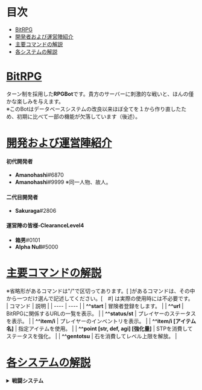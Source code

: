 # 目次
 - [BitRPG](#one)
 - [開発者および運営陣紹介](#two)
 - [主要コマンドの解説](#three)
 - [各システムの解説](#four)
# [BitRPG](#one)
ターン制を採用した**RPGBot**です。貴方のサーバーに刺激的な戦いと、ほんの僅かな楽しみを与えます。  
※このBotはデータベースシステムの改良以来ほぼ全てを１から作り直したため、初期に比べて一部の機能が欠落しています（後述）。 
# [開発および運営陣紹介](#two)
#### 初代開発者
* **Amanohashi**#6870
* **Amanohashi**#9999 ※同一人物、故人。
#### 二代目開発者
* **Sakuraga**#2806
#### 運営陣の皆様-ClearanceLevel4
* **箱男**#0101
* **Alpha Null**#5000
# [主要コマンドの解説](#three)
※省略形があるコマンドは"/"で区切ってあります。[ ]があるコマンドは、その中から一つだけ選んで記述してください。[　#] は実際の使用時には不必要です。  
|  コマンド  |  説明  |
| ---- | ---- |
|  **\^\^start**  |  冒険者登録をします。  |
|  **\^\^url**  |  BitRPGに関係するURLの一覧を表示。  |
|  **\^\^status/st**  |  プレイヤーのステータスを表示。  |
|  **\^\^item/i**  |  プレイヤーのインベントリを表示。  |
|  **\^\^item/i [アイテム名]**  |  指定アイテムを使用。  |
|  **^^point [str, def, agi] [強化量]**  |  STPを消費してステータスを強化。  |
|  **\^\^gentotsu**  |  石を消費してレベル上限を解放。  |
# [各システムの解説](#four)
<details>
 <summary>
  <strong>戦闘システム</strong>
 </summary>
  &emsp;BitRPGを導入すると、各チャンネルにモンスターが出現します。全チャンネルに共通で初期1Lvです。一体倒すごとに1Lvずつ上昇していきます。また、特定の条件下で、通常よりも強かったり、経験値量が多いモンスターが出現します。
   &emsp;
 <details>
  <summary>
   各モンスターと性能、効果の違い
  </summary>
	<table>
		<tbody>
			<tr>
				<th></th>
				<th>出現条件</th>
				<th>性能比</th>
				<th>特殊効果</th>
			</tr>
			<tr>
				<td>Elite</td>
				<td>敵のレベルが10の倍数</td>
				<td>ステータスが通常敵の150%</td>
				<td>経験値が通常敵の150%</td>
			</tr>
			<tr>
				<td>Catastrophe</td>
				<td>敵のレベルが100の倍数</td>
				<td>ステータスが通常敵の200%</td>
				<td>経験値が通常敵の500%</td>
			</tr>
			<tr>
				<td>WorldEnd</td>
				<td>敵のレベルが1000の倍数</td>
				<td>通常敵の500%の性能</td>
				<td>験値が通常敵の10000%</td>
			</tr>
			<tr>
				<td>UltraRare</td>
				<td>0.1%をひきあてる</td>
				<td>なし</td>
				<td>経験値が通常敵の10000%</td>
			</tr>		
		</tbody>
	</table>
 </details>
  &emsp;BitRPGではターン制を戦闘システムに採用しています。各ターンには先手後手の概念が存在しています。一般的にはモンスターとプレイヤーのAGIを比較し、優っているほうが先手です。<br>&emsp;攻撃をした時、モンスターとプレイヤーは共に一定の確率で通常よりも高いダメージ値を叩き出します。これはわかりやすくいうとクリティカルの概念です。ダメージの上昇量には<strong>強・超・極</strong>と段階があります。
 &emsp;
 <details>
  <summary>
   各確率とダメージ倍率
  </summary>
	<table>
		<tbody>
			<tr>
				<th></th>
				<th>発動確率</th>
				<th>強化割合</th>
			</tr>
			<tr>
				<td>強ダメージ</td>
				<td>15%</td>
				<td>+50%</td>
			</tr>
			<tr>
				<td>超ダメージ</td>
				<td>10%</td>
				<td>+100%</td>
			</tr>
			<tr>
				<td>極ダメージ</td>
				<td>5%</td>
				<td>+200%</td>
			</tr>
		</tbody>
	</table>
 <summary>
  <strong>魔法システム</strong>
 </summary>
  &emsp;BitRPGには魔法が存在します。冒険者登録時に習得する魔法の領域を選択します。また、魔法を使うと修練度というパラメータが上昇し、一定量に達する事で新たな魔法の習得、全て習得している場合魔法の強化が行われます。
 <details>
  <summary>
   魔法領域一覧
  </summary>
	<table>
	<tbody>
		<tr>
			<th>ID:名前</th>
			<th>特徴</th>
		</tr>
		<tr>
			<td>1:Wolf</td>
			<td>火力特化の魔法を覚え、最終的に常時火力超上昇や超火力攻撃魔法を習得します。</td>
		</tr>
		<tr>
			<td>2:Armadillo</td>
			<td>防御特化の魔法を覚え、序盤から高い生存能力を持ち、最終的にはほぼ不死身&HP減少割合に応じた火力上昇などを習得します。</td>
		</tr>
		<tr>
			<td>3:Orca</td>
			<td>テクニカル特化の魔法を覚え、自他含む強力なバフ、敵を行動不能にするバッドバフなどを使えるようになり、また条件次第ではWorlやArmadilloと異色ない火力、防御力を誇ります。</td>
		</tr>
		<tr>
			<td>0:Amanohashi</td>
			<td>？？？(この魔法領域は所属できません。)</td>
		</tr>		
	</tbody>
	</table>
 </details>
  &emsp;魔法領域は一度選択すると、^^startで再登録する、BitCashギフトカードで1500円支払う事でしか変更出来ません。課金した場合、それまでの経験値やレベル、魔法修練度を引き継ぐ事が出来ますが^^startでの再登録はその限りではありませんただ流石に1500円は正直高すぎると開発者も頭を悩ませていますがギフトカードの最低金額がそれだったので苦渋の決断です。申し訳なさすぎるのでそのほかにも限定アイテムや権利など、得点を盛りつけます許じで下ざい゛。
</details>

